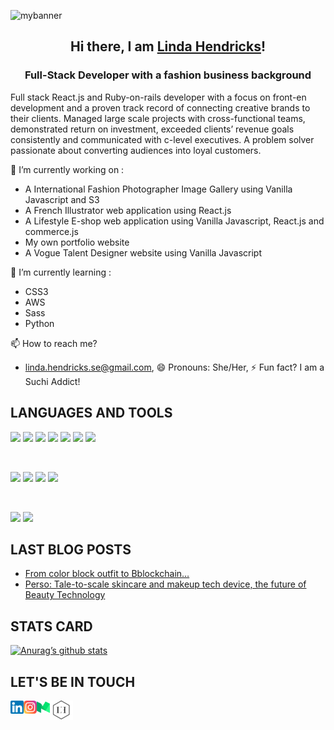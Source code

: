 <p align=”center”>
<img src="https://user-images.githubusercontent.com/75175916/125659110-0f3c796c-a675-4880-983a-cec3de7da8ab.jpg" alt="mybanner">
</p>

<h2 align="center">Hi there, I am <a href="https://linda-hendricks.com/" target="_blank" rel="noreferrer">Linda Hendricks</a>!</h2>
<h3 align="center"> Full-Stack Developer with a fashion business background</h3>

Full stack React.js and Ruby-on-rails developer with a focus on front-en development and a proven track record of connecting creative brands to their clients. Managed large scale projects with cross-functional teams, demonstrated return on investment, exceeded clients’ revenue goals consistently and communicated with c-level executives. A problem solver passionate about converting audiences into loyal customers.


💼 I’m currently working on :

- A International Fashion Photographer Image Gallery using Vanilla Javascript and S3
- A French Illustrator web application using React.js
- A Lifestyle E-shop web application using Vanilla Javascript, React.js and commerce.js
- My own portfolio website
- A Vogue Talent Designer website using Vanilla Javascript

📝 I’m currently learning :

- CSS3
- AWS
- Sass
- Python

📫 How to reach me?
- linda.hendricks.se@gmail.com, 😄 Pronouns: She/Her, ⚡ Fun fact? I am a Suchi Addict!

## LANGUAGES AND TOOLS

![](https://img.shields.io/badge/Code-React-informational?style=flat&logo=react&color=61DAFB)
![](https://img.shields.io/badge/Code-JavaScript-informational?style=flat&logo=JavaScript&color=F7DF1E)
![](https://img.shields.io/badge/Code-Ruby-informational?style=flat&logo=Ruby&color=CC342D)
![](https://img.shields.io/badge/Code-Ruby_on_Rails-informational?style=flat&logo=Ruby-On-Rails&color=CC0000)
![](https://img.shields.io/badge/Code-HTML5-informational?style=flat&logo=HTML5&color=E34F26)
![](https://img.shields.io/badge/Code-PostgreSQL-informational?style=flat&logo=PostgreSQL&color=336791)
![](https://img.shields.io/badge/Code-SQLite-informational?style=flat&logo=SQLite&color=003B57)

</br>

![](https://img.shields.io/badge/Style-CSS3-informational?style=flat&logo=CSS3&color=1572B6)
![](https://img.shields.io/badge/Style-styled--components-informational?style=flat&logo=styled-components&color=DB7093)
![](https://img.shields.io/badge/Style-Sass-pink)
![](https://img.shields.io/badge/Style-Photoshop-orange)

</br>

![](https://img.shields.io/badge/Tools-NPM-informational?style=flat&logo=NPM&color=CB3837)
![](https://img.shields.io/badge/Tools-GitHub-informational?style=flat&logo=GitHub&color=181717)

## LAST BLOG POSTS

- [From color block outfit to Bblockchain…](https://linda-hendricks.medium.com/from-color-block-suit-to-blockchain-93f8b665ba)
- [Perso: Tale-to-scale skincare and makeup tech device, the future of Beauty Technology](https://linda-hendricks.medium.com/perso-tale-to-scale-skincare-and-makeup-tech-device-the-future-of-beauty-technology-524073801f9c)

## STATS CARD

[![Anurag’s github stats](https://github-readme-stats.vercel.app/api?username=LindaHendricks)](https://github.com/LindaHendricks)

## LET'S BE IN TOUCH

<a href="https://www.linkedin.com/in/linda-hendricks-698a3b3a/"><img align="left" src="https://github.com/LindaHendricks/LindaHendricks/blob/main/assets/images/linkedin.png?raw=true" alt="Linda Hendricks - LinkedIn" width="21px"/></a>
<a href="https://www.instagram.com/lindahendricksofficial/"><img align="left" src="https://github.com/LindaHendricks/LindaHendricks/blob/main/assets/images/instagram.png?raw=true" alt="Linda Hendricks - Instagram" width="21px"/></a>
<a href="https://linda-hendricks.medium.com/"><img align="left" src="https://github.com/LindaHendricks/LindaHendricks/blob/main/assets/images/medium.png?raw=true" alt="Linda Hendricks - Medium" width="21px"/></a>
<a href="https://linda-hendricks.com/"><img width:10 src="https://github.com/LindaHendricks/LindaHendricks/blob/main/assets/images/Webp.net-resizeimage%20(4).png?raw=true"/>
</br>
